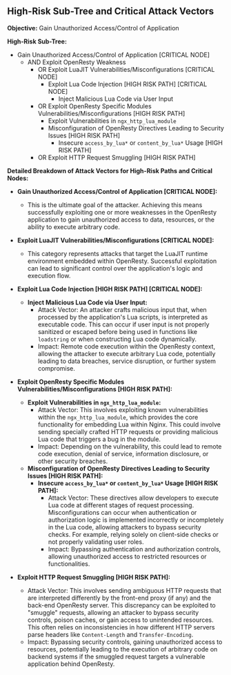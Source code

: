 ## High-Risk Sub-Tree and Critical Attack Vectors

**Objective:** Gain Unauthorized Access/Control of Application

**High-Risk Sub-Tree:**

* Gain Unauthorized Access/Control of Application [CRITICAL NODE]
    * AND Exploit OpenResty Weakness
        * OR Exploit LuaJIT Vulnerabilities/Misconfigurations [CRITICAL NODE]
            * Exploit Lua Code Injection [HIGH RISK PATH] [CRITICAL NODE]
                * Inject Malicious Lua Code via User Input
        * OR Exploit OpenResty Specific Modules Vulnerabilities/Misconfigurations [HIGH RISK PATH]
            * Exploit Vulnerabilities in `ngx_http_lua_module`
            * Misconfiguration of OpenResty Directives Leading to Security Issues [HIGH RISK PATH]
                * Insecure `access_by_lua*` or `content_by_lua*` Usage [HIGH RISK PATH]
        * OR Exploit HTTP Request Smuggling [HIGH RISK PATH]

**Detailed Breakdown of Attack Vectors for High-Risk Paths and Critical Nodes:**

* **Gain Unauthorized Access/Control of Application [CRITICAL NODE]:**
    * This is the ultimate goal of the attacker. Achieving this means successfully exploiting one or more weaknesses in the OpenResty application to gain unauthorized access to data, resources, or the ability to execute arbitrary code.

* **Exploit LuaJIT Vulnerabilities/Misconfigurations [CRITICAL NODE]:**
    * This category represents attacks that target the LuaJIT runtime environment embedded within OpenResty. Successful exploitation can lead to significant control over the application's logic and execution flow.

* **Exploit Lua Code Injection [HIGH RISK PATH] [CRITICAL NODE]:**
    * **Inject Malicious Lua Code via User Input:**
        * Attack Vector: An attacker crafts malicious input that, when processed by the application's Lua scripts, is interpreted as executable code. This can occur if user input is not properly sanitized or escaped before being used in functions like `loadstring` or when constructing Lua code dynamically.
        * Impact: Remote code execution within the OpenResty context, allowing the attacker to execute arbitrary Lua code, potentially leading to data breaches, service disruption, or further system compromise.

* **Exploit OpenResty Specific Modules Vulnerabilities/Misconfigurations [HIGH RISK PATH]:**
    * **Exploit Vulnerabilities in `ngx_http_lua_module`:**
        * Attack Vector: This involves exploiting known vulnerabilities within the `ngx_http_lua_module`, which provides the core functionality for embedding Lua within Nginx. This could involve sending specially crafted HTTP requests or providing malicious Lua code that triggers a bug in the module.
        * Impact: Depending on the vulnerability, this could lead to remote code execution, denial of service, information disclosure, or other security breaches.
    * **Misconfiguration of OpenResty Directives Leading to Security Issues [HIGH RISK PATH]:**
        * **Insecure `access_by_lua*` or `content_by_lua*` Usage [HIGH RISK PATH]:**
            * Attack Vector: These directives allow developers to execute Lua code at different stages of request processing. Misconfigurations can occur when authentication or authorization logic is implemented incorrectly or incompletely in the Lua code, allowing attackers to bypass security checks. For example, relying solely on client-side checks or not properly validating user roles.
            * Impact: Bypassing authentication and authorization controls, allowing unauthorized access to restricted resources or functionalities.

* **Exploit HTTP Request Smuggling [HIGH RISK PATH]:**
    * Attack Vector: This involves sending ambiguous HTTP requests that are interpreted differently by the front-end proxy (if any) and the back-end OpenResty server. This discrepancy can be exploited to "smuggle" requests, allowing an attacker to bypass security controls, poison caches, or gain access to unintended resources. This often relies on inconsistencies in how different HTTP servers parse headers like `Content-Length` and `Transfer-Encoding`.
    * Impact: Bypassing security controls, gaining unauthorized access to resources, potentially leading to the execution of arbitrary code on backend systems if the smuggled request targets a vulnerable application behind OpenResty.